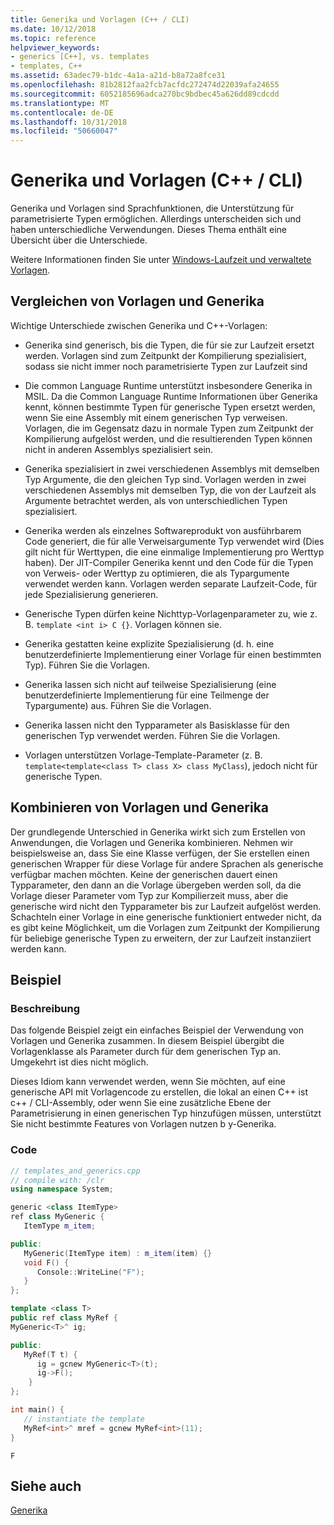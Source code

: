 ```yaml
---
title: Generika und Vorlagen (C++ / CLI)
ms.date: 10/12/2018
ms.topic: reference
helpviewer_keywords:
- generics [C++], vs. templates
- templates, C++
ms.assetid: 63adec79-b1dc-4a1a-a21d-b8a72a8fce31
ms.openlocfilehash: 81b2812faa2fcb7acfdc272474d22039afa24655
ms.sourcegitcommit: 6052185696adca270bc9bdbec45a626dd89cdcdd
ms.translationtype: MT
ms.contentlocale: de-DE
ms.lasthandoff: 10/31/2018
ms.locfileid: "50660047"
---
```

# <a name="generics-and-templates-ccli"></a>Generika und Vorlagen (C++ / CLI)

Generika und Vorlagen sind Sprachfunktionen, die Unterstützung für parametrisierte Typen ermöglichen. Allerdings unterscheiden sich und haben unterschiedliche Verwendungen. Dieses Thema enthält eine Übersicht über die Unterschiede.

Weitere Informationen finden Sie unter [Windows-Laufzeit und verwaltete Vorlagen](../windows/windows-runtime-and-managed-templates-cpp-component-extensions.md).

## <a name="comparing-templates-and-generics"></a>Vergleichen von Vorlagen und Generika

Wichtige Unterschiede zwischen Generika und C++-Vorlagen:

- Generika sind generisch, bis die Typen, die für sie zur Laufzeit ersetzt werden. Vorlagen sind zum Zeitpunkt der Kompilierung spezialisiert, sodass sie nicht immer noch parametrisierte Typen zur Laufzeit sind

- Die common Language Runtime unterstützt insbesondere Generika in MSIL. Da die Common Language Runtime Informationen über Generika kennt, können bestimmte Typen für generische Typen ersetzt werden, wenn Sie eine Assembly mit einem generischen Typ verweisen. Vorlagen, die im Gegensatz dazu in normale Typen zum Zeitpunkt der Kompilierung aufgelöst werden, und die resultierenden Typen können nicht in anderen Assemblys spezialisiert sein.

- Generika spezialisiert in zwei verschiedenen Assemblys mit demselben Typ Argumente, die den gleichen Typ sind. Vorlagen werden in zwei verschiedenen Assemblys mit demselben Typ, die von der Laufzeit als Argumente betrachtet werden, als von unterschiedlichen Typen spezialisiert.

- Generika werden als einzelnes Softwareprodukt von ausführbarem Code generiert, die für alle Verweisargumente Typ verwendet wird (Dies gilt nicht für Werttypen, die eine einmalige Implementierung pro Werttyp haben). Der JIT-Compiler Generika kennt und den Code für die Typen von Verweis- oder Werttyp zu optimieren, die als Typargumente verwendet werden kann. Vorlagen werden separate Laufzeit-Code, für jede Spezialisierung generieren.

- Generische Typen dürfen keine Nichttyp-Vorlagenparameter zu, wie z. B. `template <int i> C {}`. Vorlagen können sie.

- Generika gestatten keine explizite Spezialisierung (d. h. eine benutzerdefinierte Implementierung einer Vorlage für einen bestimmten Typ). Führen Sie die Vorlagen.

- Generika lassen sich nicht auf teilweise Spezialisierung (eine benutzerdefinierte Implementierung für eine Teilmenge der Typargumente) aus. Führen Sie die Vorlagen.

- Generika lassen nicht den Typparameter als Basisklasse für den generischen Typ verwendet werden. Führen Sie die Vorlagen.

- Vorlagen unterstützen Vorlage-Template-Parameter (z. B. `template<template<class T> class X> class MyClass`), jedoch nicht für generische Typen.

## <a name="combining-templates-and-generics"></a>Kombinieren von Vorlagen und Generika

Der grundlegende Unterschied in Generika wirkt sich zum Erstellen von Anwendungen, die Vorlagen und Generika kombinieren. Nehmen wir beispielsweise an, dass Sie eine Klasse verfügen, der Sie erstellen einen generischen Wrapper für diese Vorlage für andere Sprachen als generische verfügbar machen möchten. Keine der generischen dauert einen Typparameter, den dann an die Vorlage übergeben werden soll, da die Vorlage dieser Parameter vom Typ zur Kompilierzeit muss, aber die generische wird nicht den Typparameter bis zur Laufzeit aufgelöst werden. Schachteln einer Vorlage in eine generische funktioniert entweder nicht, da es gibt keine Möglichkeit, um die Vorlagen zum Zeitpunkt der Kompilierung für beliebige generische Typen zu erweitern, der zur Laufzeit instanziiert werden kann.

## <a name="example"></a>Beispiel

### <a name="description"></a>Beschreibung

Das folgende Beispiel zeigt ein einfaches Beispiel der Verwendung von Vorlagen und Generika zusammen. In diesem Beispiel übergibt die Vorlagenklasse als Parameter durch für dem generischen Typ an. Umgekehrt ist dies nicht möglich.

Dieses Idiom kann verwendet werden, wenn Sie möchten, auf eine generische API mit Vorlagencode zu erstellen, die lokal an einen C++ ist c++ / CLI-Assembly, oder wenn Sie eine zusätzliche Ebene der Parametrisierung in einen generischen Typ hinzufügen müssen, unterstützt Sie nicht bestimmte Features von Vorlagen nutzen b y-Generika.

### <a name="code"></a>Code

```cpp
// templates_and_generics.cpp
// compile with: /clr
using namespace System;

generic <class ItemType>
ref class MyGeneric {
   ItemType m_item;

public:
   MyGeneric(ItemType item) : m_item(item) {}
   void F() {
      Console::WriteLine("F");
   }
};

template <class T>
public ref class MyRef {
MyGeneric<T>^ ig;

public:
   MyRef(T t) {
      ig = gcnew MyGeneric<T>(t);
      ig->F();
    }
};

int main() {
   // instantiate the template
   MyRef<int>^ mref = gcnew MyRef<int>(11);
}
```

```Output
F
```

## <a name="see-also"></a>Siehe auch

[Generika](../windows/generics-cpp-component-extensions.md)